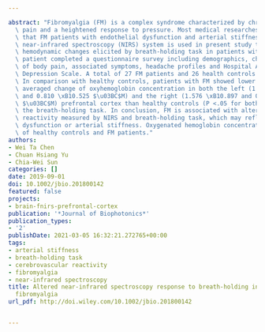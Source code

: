 ---
abstract: "Fibromyalgia (FM) is a complex syndrome characterized by chronic widespread\
  \ pain and a heightened response to pressure. Most medical researches pointed out\
  \ that FM patients with endothelial dysfunction and arterial stiffness. A continuous-wave\
  \ near-infrared spectroscopy (NIRS) system is used in present study to measure the\
  \ hemodynamic changes elicited by breath-holding task in patients with FM. Each\
  \ patient completed a questionnaire survey including demographics, characteristics\
  \ of body pain, associated symptoms, headache profiles and Hospital Anxiety and\
  \ Depression Scale. A total of 27 FM patients and 26 health controls were enrolled.\
  \ In comparison with healthy controls, patients with FM showed lower maximal and\
  \ averaged change of oxyhemoglobin concentration in both the left (1.634 \xB10.890\
  \ and 0.810 \xB10.525 $\u03BC$M) and the right (1.576 \xB10.897 and 0.811 \xB10.601\
  \ $\u03BC$M) prefrontal cortex than healthy controls (P <.05 for both sides) during\
  \ the breath-holding task. In conclusion, FM is associated with altered cerebrovascular\
  \ reactivity measured by NIRS and breath-holding task, which may reflect endothelial\
  \ dysfunction or arterial stiffness. Oxygenated hemoglobin concentration changes\
  \ of healthy controls and FM patients."
authors:
- Wei Ta Chen
- Chuan Hsiang Yu
- Chia-Wei Sun
categories: []
date: 2019-09-01
doi: 10.1002/jbio.201800142
featured: false
projects:
- brain-fnirs-prefrontal-cortex
publication: '*Journal of Biophotonics*'
publication_types:
- '2'
publishDate: 2021-03-05 16:32:21.272765+00:00
tags:
- arterial stiffness
- breath-holding task
- cerebrovascular reactivity
- fibromyalgia
- near-infrared spectroscopy
title: Altered near-infrared spectroscopy response to breath-holding in patients with
  fibromyalgia
url_pdf: http://doi.wiley.com/10.1002/jbio.201800142

---
